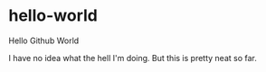# hello-world
Hello Github World

I have no idea what the hell I'm doing.
But this is pretty neat so far.
